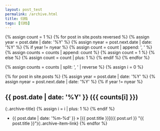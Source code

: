 ```yaml
---
layout: post_test
permalink: /archive.html
title: 归档
tags: [归档]
---
```


{% assign count = 1 %}
{% for post in site.posts reversed %}
    {% assign year = post.date | date: '%Y' %}
    {% assign nyear = post.next.date | date: '%Y' %}
    {% if year != nyear %}
        {% assign count = count | append: ', ' %}
        {% assign counts = counts | append: count %}
        {% assign count = 1 %}
    {% else %}
        {% assign count = count | plus: 1 %}
    {% endif %}
{% endfor %}

{% assign counts = counts | split: ', ' | reverse %}
{% assign i = 0 %}

{% for post in site.posts %}
    {% assign year = post.date | date: '%Y' %}
    {% assign nyear = post.next.date | date: '%Y' %}
    {% if year != nyear %}
## {{ post.date | date: '%Y' }} ({{ counts[i] }})
{:.archive-title}
        {% assign i = i | plus: 1 %}
    {% endif %}
* {{ post.date | date: '%m-%d' }} &raquo; [{{ post.title }}]({{ post.url }} "{{ post.title }}"){:.archive-item-link}
{% endfor %}
